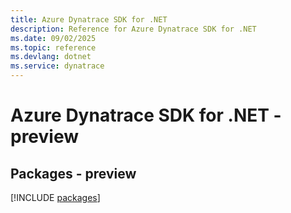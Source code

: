 ```yaml
---
title: Azure Dynatrace SDK for .NET
description: Reference for Azure Dynatrace SDK for .NET
ms.date: 09/02/2025
ms.topic: reference
ms.devlang: dotnet
ms.service: dynatrace
---
```

# Azure Dynatrace SDK for .NET - preview
## Packages - preview
[!INCLUDE [packages](dynatrace-index.md)]